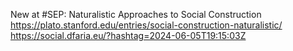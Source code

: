 New at #SEP: Naturalistic Approaches to Social Construction https://plato.stanford.edu/entries/social-construction-naturalistic/ https://social.dfaria.eu/?hashtag=2024-06-05T19:15:03Z